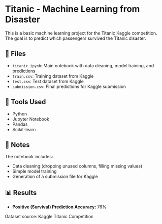 # Titanic - Machine Learning from Disaster

This is a basic machine learning project for the Titanic Kaggle competition. The goal is to predict which passengers survived the Titanic disaster.

## 📁 Files
- `titanic.ipynb`: Main notebook with data cleaning, model training, and predictions  
- `train.csv`: Training dataset from Kaggle  
- `test.csv`: Test dataset from Kaggle  
- `submission.csv`: Final predictions for Kaggle submission  

## 🔧 Tools Used
- Python  
- Jupyter Notebook  
- Pandas  
- Scikit-learn  

## 📌 Notes
The notebook includes:
- Data cleaning (dropping unused columns, filling missing values)  
- Simple model training  
- Generation of a submission file for Kaggle  

## 📊 Results
- **Positive (Survival) Prediction Accuracy:** 76%

Dataset source: Kaggle Titanic Competition
